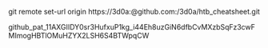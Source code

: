  git remote set-url origin https://3d0a:<pass>@github.com:/3d0a/htb_cheatsheet.git

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